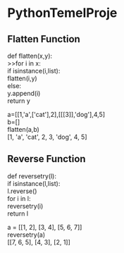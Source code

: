 # PythonTemelProje
## Flatten Function
def flatten(x,y):\
	>>for i in x:\
		if isinstance(i,list):\
			flatten(i,y)\
		else:\
			y.append(i)\
	return y

a=[[1,'a',['cat'],2],[[[3]],'dog'],4,5]\
b=[]\
flatten(a,b)\
[1, 'a', 'cat', 2, 3, 'dog', 4, 5]

## Reverse Function
def reversetry(l):\
	if isinstance(l,list):\
		l.reverse()\
		for i in l:\
			reversetry(i)\
	return l

a = [[1, 2], [3, 4], [5, 6, 7]]\
reversetry(a)\
[[7, 6, 5], [4, 3], [2, 1]]
